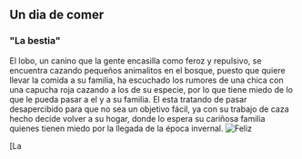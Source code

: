 ## Un dia de comer
### "La bestia"

El lobo, un canino que la gente encasilla como feroz y repulsivo, se encuentra cazando pequeños animalitos en el bosque, puesto que quiere llevar la comida a su familia, ha escuchado los rumores de una chica con una capucha roja cazando a los de su especie, por lo que tiene miedo de lo que le pueda pasar a el y a su familia. El esta tratando de pasar desapercibido para que no sea un objetivo fácil, ya con su trabajo de caza hecho decide volver a su hogar, donde lo espera su cariñosa familia quienes tienen miedo por la llegada de la época invernal.
![Feliz](https://www.enriquedemora.com/wp-content/uploads/2016/10/quien-teme-al-lobo-feliz.jpg)

[La
